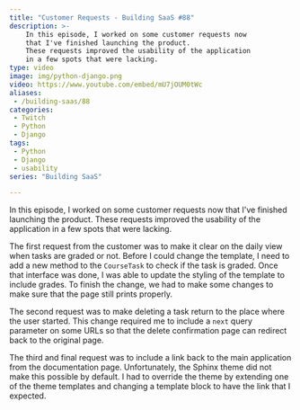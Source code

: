```yaml
---
title: "Customer Requests - Building SaaS #88"
description: >-
    In this episode, I worked on some customer requests now
    that I've finished launching the product.
    These requests improved the usability of the application
    in a few spots that were lacking.
type: video
image: img/python-django.png
video: https://www.youtube.com/embed/mU7jOUM0tWc
aliases:
 - /building-saas/88
categories:
 - Twitch
 - Python
 - Django
tags:
 - Python
 - Django
 - usability
series: "Building SaaS"

---
```


In this episode, I worked on some customer requests now
that I've finished launching the product.
These requests improved the usability of the application
in a few spots that were lacking.

The first request
from the customer
was to make it clear
on the daily view
when tasks are graded or not.
Before I could change the template,
I need to add a new method
to the `CourseTask`
to check if the task is graded.
Once that interface was done,
I was able to update the styling
of the template
to include grades.
To finish the change,
we had to make some changes
to make sure that the page still prints properly.

The second request was
to make deleting a task return
to the place where the user started.
This change required me
to include a `next` query parameter
on some URLs
so that the delete confirmation page can redirect back
to the original page.

The third and final request
was to include a link back
to the main application
from the documentation page.
Unfortunately,
the Sphinx theme did not make this possible by default.
I had to override the theme
by extending one
of the theme templates
and changing a template block
to have the link
that I expected.
